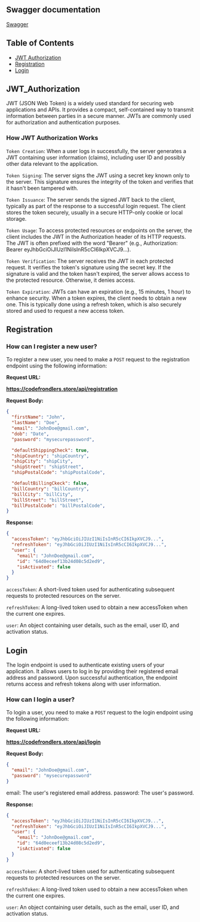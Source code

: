 ## Swagger documentation

[Swagger](https://codefrondlers.store/api-docs/)

## Table of Contents

- [JWT Authorization](#JWT_Authorization)
- [Registration](#Registration)
- [Login](#Login)

## JWT_Authorization

JWT (JSON Web Token) is a widely used standard for securing web applications and APIs. It provides a compact, self-contained way to transmit information between parties in a secure manner. JWTs are commonly used for authorization and authentication purposes.

### How JWT Authorization Works

`Token Creation`: When a user logs in successfully, the server generates a JWT containing user information (claims), including user ID and possibly other data relevant to the application.

`Token Signing`: The server signs the JWT using a secret key known only to the server. This signature ensures the integrity of the token and verifies that it hasn't been tampered with.

`Token Issuance`: The server sends the signed JWT back to the client, typically as part of the response to a successful login request. The client stores the token securely, usually in a secure HTTP-only cookie or local storage.

`Token Usage`: To access protected resources or endpoints on the server, the client includes the JWT in the Authorization header of its HTTP requests. The JWT is often prefixed with the word "Bearer" (e.g., Authorization: Bearer eyJhbGciOiJIUzI1NiIsInR5cCI6IkpXVCJ9...).

`Token Verification`: The server receives the JWT in each protected request. It verifies the token's signature using the secret key. If the signature is valid and the token hasn't expired, the server allows access to the protected resource. Otherwise, it denies access.

`Token Expiration`: JWTs can have an expiration (e.g., 15 minutes, 1 hour) to enhance security. When a token expires, the client needs to obtain a new one. This is typically done using a refresh token, which is also securely stored and used to request a new access token.

## Registration

### How can I register a new user?

To register a new user, you need to make a `POST` request to the registration endpoint using the following information:

**Request URL:**

__https://codefrondlers.store/api/registration__

**Request Body:**
```json
{
  "firstName": "John",
  "lastName": "Doe",
  "email": "JohnDoe@gmail.com",
  "dob": "Date",
  "password": "mysecurepassword",

  "defaultShippingCheck": true,
  "shipCountry": "shipCountry",
  "shipCity": "shipCity",
  "shipStreet": "shipStreet",
  "shipPostalCode": "shipPostalCode",

  "defaultBillingCkeck": false,
  "billCountry": "billCountry",
  "billCity": "billCity",
  "billStreet": "billStreet",
  "billPostalCode": "billPostalCode",
}
```

**Response:**
```json
{
  "accessToken": "eyJhbGciOiJIUzI1NiIsInR5cCI6IkpXVCJ9...",
  "refreshToken": "eyJhbGciOiJIUzI1NiIsInR5cCI6IkpXVCJ9...",
  "user": {
    "email": "JohnDoe@gmail.com",
    "id": "64d0eceef13b24d08c5d2ed9",
    "isActivated": false
  }
}
```

`accessToken`: A short-lived token used for authenticating subsequent requests to protected resources on the server.

`refreshToken`: A long-lived token used to obtain a new accessToken when the current one expires.

`user`: An object containing user details, such as the email, user ID, and activation status.

## Login

The login endpoint is used to authenticate existing users of your application. It allows users to log in by providing their registered email address and password. Upon successful authentication, the endpoint returns access and refresh tokens along with user information.

### How can I login a user?

To login a user, you need to make a `POST` request to the login endpoint using the following information:

**Request URL:**

__https://codefrondlers.store/api/login__

**Request Body:**
```json
{
  "email": "JohnDoe@gmail.com",
  "password": "mysecurepassword"
}
```

email: The user's registered email address.
password: The user's password.

**Response:**
```json
{
  "accessToken": "eyJhbGciOiJIUzI1NiIsInR5cCI6IkpXVCJ9...",
  "refreshToken": "eyJhbGciOiJIUzI1NiIsInR5cCI6IkpXVCJ9...",
  "user": {
    "email": "JohnDoe@gmail.com",
    "id": "64d0eceef13b24d08c5d2ed9",
    "isActivated": false
  }
}
```

`accessToken`: A short-lived token used for authenticating subsequent requests to protected resources on the server.

`refreshToken`: A long-lived token used to obtain a new accessToken when the current one expires.

`user`: An object containing user details, such as the email, user ID, and activation status.
